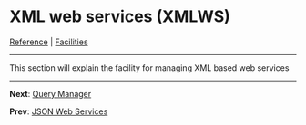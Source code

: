 # XML web services (XMLWS)
[Reference](README.md) | [Facilities](fac-index.md)

---

This section will explain the facility for managing XML based web services

---
**Next**: [Query Manager](fac-query.md)

**Prev**: [JSON Web Services](fac-json-ws.md)